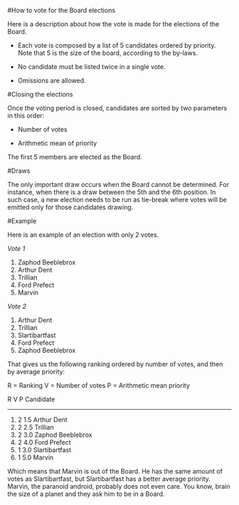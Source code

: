 #How to vote for the Board elections

Here is a description about how the vote is made for the elections of the Board.

- Each vote is composed by a list of 5 candidates ordered by priority. Note that 5
is the size of the board, according to the by-laws.

- No candidate must be listed twice in a single vote.

- Omissions are allowed.

#Closing the elections

Once the voting period is closed, candidates are sorted by two parameters in
this order:

- Number of votes

- Arithmetic mean of priority

The first 5 members are elected as the Board.

#Draws

The only important draw occurs when the Board cannot be determined. For
instance, when there is a draw between the 5th and the 6th position. In such
case, a new election needs to be run as tie-break where votes will be emitted
only for those candidates drawing.

#Example

Here is an example of an election with only 2 votes.

*Vote 1*

1. Zaphod Beeblebrox
2. Arthur Dent
3. Trillian
4. Ford Prefect
5. Marvin

*Vote 2*

1. Arthur Dent
2. Trillian
3. Slartibartfast
4. Ford Prefect
5. Zaphod Beeblebrox

That gives us the following ranking ordered by number of votes, and then by
average priority:

R = Ranking
V = Number of votes
P = Arithmetic mean priority

R  V  P  Candidate
-- - --- -------------------
1. 2 1.5 Arthur Dent
2. 2 2.5 Trillian
3. 2 3.0 Zaphod Beeblebrox
4. 2 4.0 Ford Prefect 
5. 1 3.0 Slartibartfast
6. 1 5.0 Marvin

Which means that Marvin is out of the Board. He has the same amount of votes as
Slartibartfast, but Slartibartfast has a better average priority. Marvin, the
paranoid android, probably does not even care. You know, brain the size of a
planet and they ask him to be in a Board.

